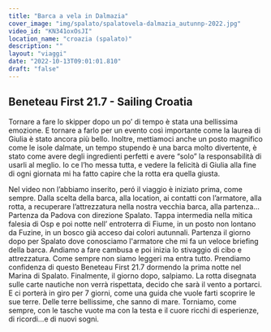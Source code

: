 ```yaml
---
title: "Barca a vela in Dalmazia"
cover_image: "img/spalato/spalatovela-dalmazia_autunnp-2022.jpg"
video_id: "KN341oxOsJI"
location_name: "croazia (spalato)"
description: ""
layout: "viaggi"
date: "2022-10-13T09:01:01.810"
draft: "false"
---
```


## Beneteau First 21.7 - Sailing Croatia

Tornare a fare lo skipper dopo un po’ di tempo è stata una bellissima emozione. E tornare a farlo per un evento così importante come la laurea di Giulia è stato ancora più bello. Inoltre, mettiamoci anche un posto magnifico come le isole dalmate, un tempo stupendo è una barca molto divertente, è stato come avere degli ingredienti perfetti e avere “solo” la responsabilità di usarli al meglio. 
Io ce l’ho messa tutta, e vedere la felicità di Giulia alla fine di ogni giornata mi ha fatto capire che la rotta era quella giusta.

Nel video non l’abbiamo inserito, peró il viaggio è iniziato prima, come sempre. Dalla scelta della barca, alla location, ai contatti con l’armatore, alla rotta, a recuperare l’attrezzatura nella nostra vecchia barca, alla partenza…
Partenza da Padova con direzione Spalato.
Tappa intermedia nella mitica falesia di Osp e poi notte nell’ entroterra di Fiume, in un posto non lontano da Fuzine, in un bosco già acceso dai colori autunnali.
Partenza il giorno dopo per Spalato dove conosciamo l'armatore che mi fa un veloce briefing della barca.
Andiamo a fare cambusa e poi inizia lo stivaggio di cibo e attrezzatura. Come sempre non siamo leggeri ma entra tutto.
Prendiamo confidenza di questo Beneteau First 21.7 dormendo la prima notte nel Marina di Spalato.
Finalmente, il giorno dopo, salpiamo. La rotta disegnata sulle carte nautiche non verrà rispettata, decido che sarà il vento a portarci.
E ci porterà in giro per 7 giorni, come una guida che vuole farti scoprire le sue terre. Delle terre bellissime, che sanno di mare.
Torniamo, come sempre, con le tasche vuote ma con la testa e il cuore ricchi di esperienze, di ricordi…e di nuovi sogni.
